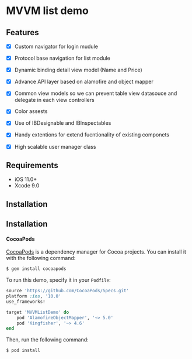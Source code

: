 # MVVM list demo

## Features

- [x] Custom navigator for login mudule
- [x] Protocol base navigation for list module
- [x] Dynamic binding detail view model (Name and Price)
- [x] Advance API layer based on alamofire and object mapper
- [x] Common view models so we can prevent table view datasouce and delegate in each view controllers
- [x] Color assests 
- [x] Use of IBDesignable and IBInspectables
- [x] Handy extentions for extend fucntionality of existing componets 
- [x] High scalable user manager class


## Requirements

- iOS 11.0+
- Xcode 9.0

## Installation

 ## Installation

#### CocoaPods

[CocoaPods](http://cocoapods.org) is a dependency manager for Cocoa projects. You can install it with the following command:

```bash
$ gem install cocoapods
```



To run this demo, specify it in your `Podfile`:

```ruby
source 'https://github.com/CocoaPods/Specs.git'
platform :ios, '10.0'
use_frameworks!

target 'MVVMListDemo' do
    pod 'AlamofireObjectMapper', '~> 5.0'
    pod 'Kingfisher', '~> 4.6'
end
```

Then, run the following command:

```bash
$ pod install
```




